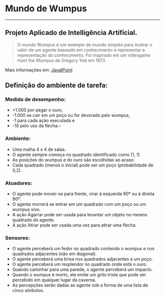 # Mundo de Wumpus
****
## Projeto Aplicado de Intelligência Artificial.

>O mundo Wumpus é um exemplo de mundo simples para ilustrar o valor de um agente baseado em conhecimento e representar a representação do conhecimento. Foi inspirado em um videogame Hunt the Wumpus de Gregory Yob em 1973.

Mais informações em: [JavatPoint](https://www.javatpoint.com/the-wumpus-world-in-artificial-intelligence)


## Definição do ambiente de tarefa:
### Medida de desempenho:
- +1.000 por pegar o ouro,
- -1.000 se cair em um poço ou for devorado pelo wumpus,
- -1 para cada ação executada e
- -10 pelo uso da flecha.–

### Ambiente:
- Uma malha 4 x 4 de salas.
- O agente sempre começa no quadrado identificado como [1, 1]
- As posições do wumpus e do ouro são escolhidas ao acaso.
- Cada quadrado (menos o inicial) pode ser um poço (probabilidade de 0,2).

### Atuadores:
- O agente pode mover-se para frente, virar à esquerda 90º ou à direita 90º.
- O agente morrerá se entrar em um quadrado com um poço ou um wumpus vivo.
- A ação Agarrar pode ser usada para levantar um objeto no mesmo quadrado do agente.
- A ação Atirar pode ser usada uma vez para atirar uma flecha.

### Sensores:
- O agente perceberá um fedor no quadrado contendo o wumpus e nos quadrados adjacentes (não em diagonal).
- O agente perceberá uma brisa nos quadrados adjacentes a um poço.
- O agente perceberá um resplendor no quadrado onde está o ouro.
- Quando caminhar para uma parede, o agente perceberá um impacto.
- Quando o wumpus é morto, ele emite um grito triste que pode ser percebido em qualquer lugar da caverna.
- As percepções serão dadas ao agente sob a forma de uma lista de cinco símbolos.